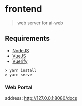 # frontend

> web server for ai-web

## Requirements

- [NodeJS](https://nodejs.org/en/)
- [VueJS](https://vuejs.org/)
- [Vuerify](https://vuetifyjs.com/en/)

```
> yarn install
> yarn serve
```

### Web Portal

address: http://127.0.0.1:8080/docs





